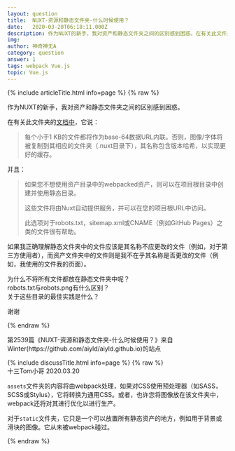 ```yaml
---
layout: question
title:  NUXT-资源和静态文件夹-什么时候使用？
date:   2020-03-20T06:18:11.000Z
description: 作为NUXT的新手，我对资产和静态文件夹之间的区别感到困惑。在有关此文件夹的文档中，它说：  每个小于1 KB的文件都将作为base-64数据U...
img: 
author: 神奇神无A
category: question
answer: 1
tags: webpack Vue.js
topic: Vue.js
---
```

<div class="article-root">
  <div class="article">
    {% include articleTitle.html info=page %}
    {% raw %}
    <div class="article-content"><p><font style="vertical-align: inherit;"><font style="vertical-align: inherit;">作为NUXT的新手，我对资产和静态文件夹之间的区别感到困惑。</font></font></p>

<p><font style="vertical-align: inherit;"><font style="vertical-align: inherit;">在</font><font style="vertical-align: inherit;">有关此文件夹</font><font style="vertical-align: inherit;">的</font></font><a href="https://nuxtjs.org/guide/assets" rel="noreferrer"><font style="vertical-align: inherit;"><font style="vertical-align: inherit;">文档中</font></font></a><font style="vertical-align: inherit;"><font style="vertical-align: inherit;">，它说：</font></font></p>

<blockquote>
  <p><font style="vertical-align: inherit;"><font style="vertical-align: inherit;">每个小于1 KB的文件都将作为base-64数据URL内联。</font><font style="vertical-align: inherit;">否则，图像/字体将被复制到其相应的文件夹（.nuxt目录下），其名称包含版本哈希，以实现更好的缓存。</font></font></p>
</blockquote>

<p><font style="vertical-align: inherit;"><font style="vertical-align: inherit;">并且：</font></font></p>

<blockquote>
  <p><font style="vertical-align: inherit;"><font style="vertical-align: inherit;">如果您不想使用资产目录中的webpacked资产，则可以在项目根目录中创建并使用静态目录。</font></font></p>
  
  <p><font style="vertical-align: inherit;"><font style="vertical-align: inherit;">这些文件将由Nuxt自动提供服务，并可以在您的项目根URL中访问。</font></font></p>
  
  <p><font style="vertical-align: inherit;"><font style="vertical-align: inherit;">此选项对于robots.txt，sitemap.xml或CNAME（例如GitHub Pages）之类的文件很有帮助。</font></font></p>
</blockquote>

<p><font style="vertical-align: inherit;"><font style="vertical-align: inherit;">如果我正确理解静态文件夹中的文件应该是其名称不应更改的文件（例如，对于第三方使用者），而资产文件夹中的文件则是我不在乎其名称是否更改的文件（例如，我使用的文件我的页面）。</font></font></p>

<p><font style="vertical-align: inherit;"><font style="vertical-align: inherit;">为什么不将所有文件都放在静态文件夹中呢？</font></font><br><font style="vertical-align: inherit;"><font style="vertical-align: inherit;">
robots.txt与robots.png有什么区别？</font></font><br><font style="vertical-align: inherit;"><font style="vertical-align: inherit;">
关于这些目录的最佳实践是什么？</font></font></p>

<p><font style="vertical-align: inherit;"><font style="vertical-align: inherit;">谢谢</font></font></p></div>
    {% endraw %}
  </div>
  <p class="winter_mark">第2539篇《NUXT-资源和静态文件夹-什么时候使用？》来自Winter(https://github.com/aiyld/aiyld.github.io)的站点</p>
  <div class="discuss-wrapper">
    {% include discussTitle.html info=page %}
    {% raw %}
    <div class="discuss-list">
    <div class="discuss-item">
        <div class="discuss-parent">
          <div class="discuss-meta">
            <span class="discuss-user">十三Tom小哥</span>
            <span class="discuss-time">2020.03.20</span>
          </div>
          <div class="discuss-comment"><p><font style="vertical-align: inherit;"></font><code>assets</code><font style="vertical-align: inherit;"><font style="vertical-align: inherit;">文件夹</font><font style="vertical-align: inherit;">的内容</font><font style="vertical-align: inherit;">将由webpack处理，如果对CSS使用预处理器（如SASS，SCSS或Stylus），它将转换为通用CSS。</font><font style="vertical-align: inherit;">或者，也许您将图像放在该文件夹中，webpack还将对其进行优化以进行生产。</font></font></p>

<p><font style="vertical-align: inherit;"><font style="vertical-align: inherit;">对于</font></font><code>static</code><font style="vertical-align: inherit;"><font style="vertical-align: inherit;">文件夹，它只是一个可以放置所有静态资产的地方，例如用于背景或滑块的图像。</font><font style="vertical-align: inherit;">它从未被webpack碰过。</font></font></p></div>
        </div></div>
    </div>
    {% endraw %}
  </div>
<div>
